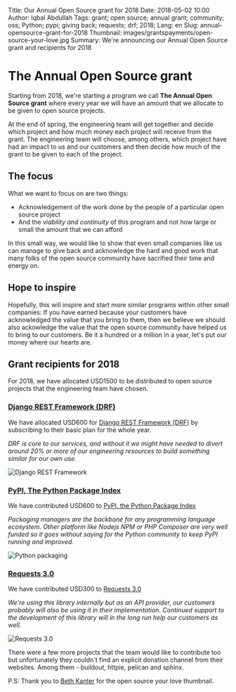 Title: Our Annual Open Source grant for 2018
Date: 2018-05-02 10:00
Author: Iqbal Abdullah
Tags: grant; open source; annual grant; community; oss; Python; pypi; giving back; requests; drf; 2018;
Lang: en
Slug: annual-opensource-grant-for-2018
Thumbnail: images/grantspayments/open-source-your-love.jpg
Summary: We're announcing our Annual Open Source grant and recipients for 2018

# The Annual Open Source grant

Starting from 2018, we're starting a program we call **The Annual Open Source
grant** where every year we will have an amount that we allocate to be given
to open source projects. 

At the end of spring, the engineering team will get together and
decide which project and how much money each project will receive from the grant.
The engineering team will choose, among others, which project have had an
impact to us and our customers and then decide how much of the grant to be given
to each of the project.

## The focus

What we want to focus on are two things:

- Acknowledgement of the work done by the people of a particular open source
project
- And the _viability and continuity_ of this program and
not how large or small the amount that we can afford

In this small way, we would like to show that even small companies like us can
manage to give back and acknowledge the hard and good work that many folks of
the open source community have sacrified their time and energy on.

## Hope to inspire

Hopefully, this will inspire and start more similar programs within other small
companies: If you have earned because your customers have acknowledged the value
that you bring to them, then we believe we should also ackowledge the value that
the open source community have helped us to bring to our customers. Be it a
hundred or a million in a year, let's put our money where our hearts are.

## Grant recipients for 2018

For 2018, we have allocated USD1500 to be distributed to open source projects
that the engineering team have chosen.

### [Django REST Framework (DRF)](https://fund.django-rest-framework.org/topics/funding/)

We have allocated USD600 for [Django REST Framework (DRF)](https://fund.django-rest-framework.org/topics/funding/)
by subscribing to their basic plan for the whole year. 

*DRF is core to our services, and without it we might have needed to divert around 20% or more of
our engineering resources to build something similar for our own use.*

![Django REST Framework]({filename}/images/grantspayments/20180502-donation-for-rest.png)

### [PyPI, The Python Package Index](https://pypi.org/)

We have contributed USD600 to [PyPI, the Python Package Index](https://pypi.org/)

*Packaging managers are the backbone for any programming language ecosystem. Other
platform like Nodejs NPM or PHP Composer are very well funded so it goes without
saying for the Python community to keep PyPI running and improved.*

![Python packaging]({filename}/images/grantspayments/20180502-donation-for-pypi.png)

### [Requests 3.0](https://www.kennethreitz.org/requests3/)

We have contributed USD300 to [Requests 3.0](https://www.kennethreitz.org/requests3/) 

*We're using this library internally but as an API provider,
our customers probably will also be using it in their implementation. Continued
support to the development of this library will in the long run help our
customers as well.*

![Requests 3.0]({filename}/images/grantspayments/20180502-donation-for-requests.png)

There were a few more projects that the team would like to contribute too but unfortunately
they couldn't find an explicit donation channel from their websites. Among them - buildout, httpie,
pelican and sphinx.

P.S: Thank you to [Beth Kanter](https://www.flickr.com/photos/cambodia4kidsorg/2265381560/in/photolist-4sbF1L-ar78tZ-SNGH5k-ar79ug-7GLMMJ-7auyvr-ar9ZuW-ar7icH-7EbFm8-77iC2j-oZNUt1-YoqUGr-7auzAZ-77iLXu-ara183-4vbuEU-pKkoXm-77eCxx-2WUBnD-ar9VGm-7TT3jY-by7HPM-6ymtsa-7ayps3-77ePoH-874G8Z-4VguA1-6G4JuU-77eAQF-ar7dxc-EDyr4-77iKd5-8yZZmV-rDGuZy-77iLM5-bbBEV8-e3okg3-DLbcqc-77ezLa-69ykkm-7aysgQ-72ePxc-ar7dt4-XZTS3m-e6eDqU-bbBC66-bbBCjr-RYrLD2-e693vi-9ULwL) for the open source your love thumbnail.
